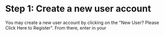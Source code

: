 # Step 1: Create a new user account
You may create a new user account by clicking on the "New User?  Please Click Here to Register".  From there, enter in your 
